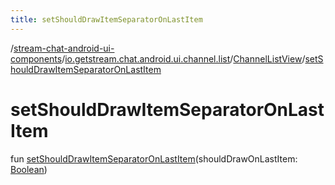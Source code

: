 ```yaml
---
title: setShouldDrawItemSeparatorOnLastItem
---
```

/[stream-chat-android-ui-components](../../index.md)/[io.getstream.chat.android.ui.channel.list](../index.md)/[ChannelListView](index.md)/[setShouldDrawItemSeparatorOnLastItem](setShouldDrawItemSeparatorOnLastItem.md)  
  
  
  
# setShouldDrawItemSeparatorOnLastItem  
fun [setShouldDrawItemSeparatorOnLastItem](setShouldDrawItemSeparatorOnLastItem.md)(shouldDrawOnLastItem: [Boolean](https://kotlinlang.org/api/latest/jvm/stdlib/kotlin/-boolean/index.html))
